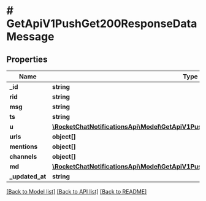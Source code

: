 # # GetApiV1PushGet200ResponseDataMessage

## Properties

Name | Type | Description | Notes
------------ | ------------- | ------------- | -------------
**_id** | **string** |  | [optional]
**rid** | **string** |  | [optional]
**msg** | **string** |  | [optional]
**ts** | **string** |  | [optional]
**u** | [**\RocketChatNotificationsApi\Model\GetApiV1PushGet200ResponseDataMessageU**](GetApiV1PushGet200ResponseDataMessageU.md) |  | [optional]
**urls** | **object[]** |  | [optional]
**mentions** | **object[]** |  | [optional]
**channels** | **object[]** |  | [optional]
**md** | [**\RocketChatNotificationsApi\Model\GetApiV1PushGet200ResponseDataMessageMdInner[]**](GetApiV1PushGet200ResponseDataMessageMdInner.md) |  | [optional]
**_updated_at** | **string** |  | [optional]

[[Back to Model list]](../../README.md#models) [[Back to API list]](../../README.md#endpoints) [[Back to README]](../../README.md)
